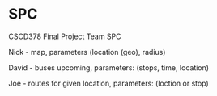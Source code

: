 # SPC
CSCD378 Final Project Team SPC

Nick - map, parameters (location (geo), radius)

David - buses upcoming, parameters: (stops, time, location)

Joe - routes for given location, parameters: (loction or stop)
